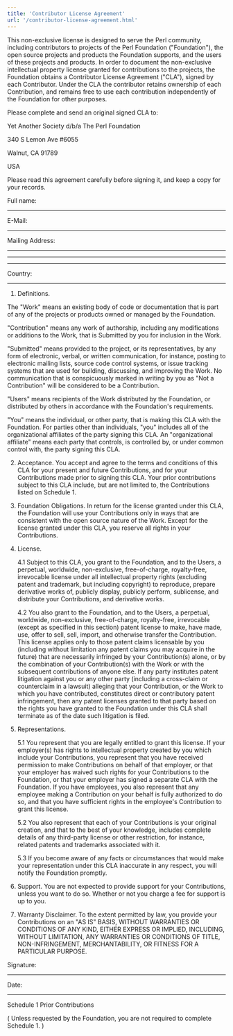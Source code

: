 ```yaml
---
title: 'Contributor License Agreement'
url: '/contributor-license-agreement.html'
---
```


This non-exclusive license is designed to serve the Perl
community, including contributors to projects of the Perl
Foundation ("Foundation"), the open source projects and
products the Foundation supports, and the users of these
projects and products. In order to document the
non-exclusive intellectual property license granted for
contributions to the projects, the Foundation obtains a
Contributor License Agreement ("CLA"), signed by each
Contributor. Under the CLA the contributor retains ownership
of each Contribution, and remains free to use each
contribution independently of the Foundation for other
purposes.

Please complete and send an original
signed CLA to:

Yet Another Society d/b/a The Perl Foundation

340 S Lemon Ave #6055

Walnut, CA 91789

USA

Please read this agreement carefully before signing it, and
keep a copy for your records.

Full name:

---

E-Mail:

---

Mailing
Address:

---

---

---

Country:

---

1. Definitions.

The
"Work" means an existing body of code or documentation that
is part of any of the projects or products owned or managed
by the Foundation.

"Contribution" means any work
of authorship, including any modifications or additions to
the Work, that is Submitted by you for inclusion in the
Work.

"Submitted" means provided to the project,
or its representatives, by any form of electronic, verbal,
or written communication, for instance, posting to
electronic mailing lists, source code control systems, or
issue tracking systems that are used for building,
discussing, and improving the Work. No communication that is
conspicuously marked in writing by you as "Not a
Contribution" will be considered to be a Contribution.

"Users"
means recipients of the Work distributed by the Foundation,
or distributed by others in accordance with the Foundation's
requirements.

"You" means the individual, or
other party, that is making this CLA with the Foundation.
For parties other than individuals, "you" includes all of
the organizational affiliates of the party signing this CLA.
An "organizational affiliate" means each party that
controls, is controlled by, or under common control with,
the party signing this CLA.

2. Acceptance. You
   accept and agree to the terms and conditions of this CLA for
   your present and future Contributions, and for your
   Contributions made prior to signing this CLA. Your prior
   contributions subject to this CLA include, but are not
   limited to, the Contributions listed on Schedule 1.

3. Foundation Obligations. In return for the license granted
   under this CLA, the Foundation will use your Contributions
   only in ways that are consistent with the open source nature
   of the Work. Except for the license granted under this CLA,
   you reserve all rights in your Contributions.

4. License.

   4.1 Subject to this CLA, you grant to
   the Foundation, and to the Users, a perpetual, worldwide,
   non-exclusive, free-of-charge, royalty-free, irrevocable
   license under all intellectual property rights (excluding
   patent and trademark, but including copyright) to reproduce,
   prepare derivative works of, publicly display, publicly
   perform, sublicense, and distribute your Contributions, and
   derivative works.

   4.2 You also grant to the
   Foundation, and to the Users, a perpetual, worldwide,
   non-exclusive, free-of-charge, royalty-free, irrevocable
   (except as specified in this section) patent license to
   make, have made, use, offer to sell, sell, import, and
   otherwise transfer the Contribution. This license applies
   only to those patent claims licensable by you (including
   without limitation any patent claims you may acquire in the
   future) that are necessarily infringed by your
   Contribution(s) alone, or by the combination of your
   Contribution(s) with the Work or with the subsequent
   contributions of anyone else. If any party institutes patent
   litigation against you or any other party (including a
   cross-claim or counterclaim in a lawsuit) alleging that your
   Contribution, or the Work to which you have contributed,
   constitutes direct or contributory patent infringement, then
   any patent licenses granted to that party based on the
   rights you have granted to the Foundation under this CLA
   shall terminate as of the date such litigation is filed.

5. Representations.

   5.1 You represent that you are
   legally entitled to grant this license. If your employer(s)
   has rights to intellectual property created by you which
   include your Contributions, you represent that you have
   received permission to make Contributions on behalf of that
   employer, or that your employer has waived such rights for
   your Contributions to the Foundation, or that your employer
   has signed a separate CLA with the Foundation. If you have
   employees, you also represent that any employee making a
   Contribution on your behalf is fully authorized to do so,
   and that you have sufficient rights in the employee's
   Contribution to grant this license.

   5.2 You also
   represent that each of your Contributions is your original
   creation, and that to the best of your knowledge, includes
   complete details of any third-party license or other
   restriction, for instance, related patents and trademarks
   associated with it.

   5.3 If you become aware of
   any facts or circumstances that would make your
   representation under this CLA inaccurate in any respect, you
   will notify the Foundation promptly.

6. Support.
   You are not expected to provide support for your
   Contributions, unless you want to do so. Whether or not you
   charge a fee for support is up to you.

7. Warranty Disclaimer. To the extent permitted by law, you
   provide your Contributions on an "AS IS" BASIS, WITHOUT
   WARRANTIES OR CONDITIONS OF ANY KIND, EITHER EXPRESS OR
   IMPLIED, INCLUDING, WITHOUT LIMITATION, ANY WARRANTIES OR
   CONDITIONS OF TITLE, NON-INFRINGEMENT, MERCHANTABILITY, OR
   FITNESS FOR A PARTICULAR PURPOSE.

Signature:

---

Date:

---

Schedule
1 Prior Contributions

( Unless requested by the
Foundation, you are not required to complete Schedule 1. )
